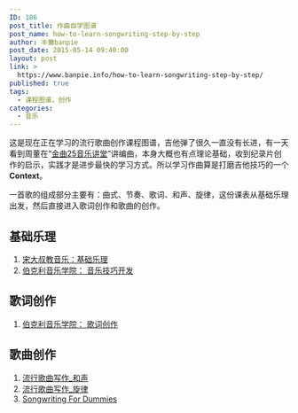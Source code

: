 ```yaml
---
ID: 186
post_title: 作曲自学图谱
post_name: how-to-learn-songwriting-step-by-step
author: 半撇banpie
post_date: 2015-05-14 09:40:00
layout: post
link: >
  https://www.banpie.info/how-to-learn-songwriting-step-by-step/
published: true
tags:
  - 课程图谱，创作
categories:
  - 音乐
---
```

这是现在正在学习的流行歌曲创作课程图谱，吉他弹了很久一直没有长进，有一天看到周董在“[金曲25音乐讲堂][1]”讲编曲，本身大概也有点理论基础，收到纪录片创作的启示，实践才是进步最快的学习方式。所以学习作曲算是打磨吉他技巧的一个**Context**。

一首歌的组成部分主要有：曲式、节奏、歌词、和声、旋律，这份课表从基础乐理出发，然后直接进入歌词创作和歌曲的创作。

## 基础乐理

1.  [宋大叔教音乐：基础乐理][2]
2.  [伯克利音乐学院： 音乐技巧开发][3]

## 歌词创作

1.  [伯克利音乐学院： 歌词创作][4]

## 歌曲创作

1.  [流行歌曲写作_和声][5]
2.  [流行歌曲写作_旋律][6]
3.  [Songwriting For Dummies][7]

 [1]: http://v.youku.com/v_show/id_XNzQzNjQ3MTA4.html
 [2]: http://www.songdashu.cn/news1.asp?lm2=68&lmname=0&open=1&n=30&tj=0&hot=0
 [3]: https://www.coursera.org/course/musicianship
 [4]: https://www.coursera.org/course/songwriting
 [5]: http://book.douban.com/subject/5280377/
 [6]: http://book.douban.com/subject/5296349/
 [7]: https://book.douban.com/subject/5309021/
<!--stackedit_data:
eyJoaXN0b3J5IjpbODY1OTM1NzQ5XX0=
-->